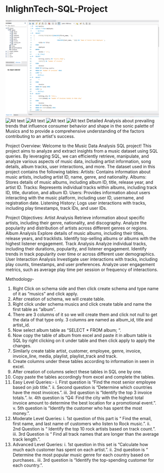 # InlighnTech-SQL-Project
![Alt text](https://github.com/zehrarsh/InlighnTech-SQL-Project/blob/main/SQL1.png)
![Alt text](image_path)
![Alt text](image_path)
![Alt text](image_path)
![Alt text](image_path)
Detailed Analysis about prevailing trends that influence consumer behavior and shape in the sonic palette of Musics and to provide a comprehensive understanding of the factors contributing to an artist's success.

Project Overview: Welcome to the Music Data Analysis SQL project! This project aims to analyze and extract insights from a music dataset using SQL queries. By leveraging SQL, we can efficiently retrieve, manipulate, and analyze various aspects of music data, including artist information, song details, album tracks, user interactions, and more. The dataset used in this project contains the following tables: Artists: Contains information about music artists, including artist ID, name, genre, and nationality. Albums: Stores details of music albums, including album ID, title, release year, and artist ID. Tracks: Represents individual tracks within albums, including track ID, title, duration, and album ID. Users: Provides information about users interacting with the music platform, including user ID, username, and registration date. Listening History: Logs user interactions with tracks, including play timestamps, track IDs, and user IDs.

Project Objectives: Artist Analysis Retrieve information about specific artists, including their genre, nationality, and discography. Analyze the popularity and distribution of artists across different genres or regions. Album Analysis Explore details of music albums, including their titles, release years, and tracklists. Identify top-selling albums or albums with the highest listener engagement. Track Analysis Analyze individual tracks, including their durations, popularity, and listener engagement. Identify trends in track popularity over time or across different user demographics. User Interaction Analysis Investigate user interactions with tracks, including play counts, timestamps, and user preferences. Analyze user engagement metrics, such as average play time per session or frequency of interactions.

Methodology-
1. Right Click on schema side and then click create schema and type name of it as “musics” and click apply.
2. After creation of schema, we will create table.
3. Right click under schema musics and click create table and name the first table as “album”.
4. There are 3 columns of it so we will create them and click not null to get the data of that type only. 3 columns are named as album_id, title and artist_id.
5. Now select album table as “SELECT * FROM album; “.
6. Now copy the table of album from excel and paste it in album table is SQL by right clicking on it under table and then click apply to apply the changes.
7. Similarly create table artist, customer, employee, genre, invoice, invoice_line, media, playlist, playlist_track and track.
8. Create columns under these tables according to information in seen in excel.
9. After creation of columns select these tables in SQL one by one.
10. Copy paste the tables accordingly from excel and complete the tables.
11. Easy Level Queries:-
i. First question is “Find the most senior employee based on job title.”.
ii. Second question is “Determine which countries have the most invoices.”.
iii. 3rd question is “Identify the top 3 invoice totals.”.
iv. 4th question is “Q4: Find the city with the highest total invoice amount to determine the best location for a promotional event.”.
v. 5th question is “Identify the customer who has spent the most money.”.
12. Moderate Level Queries:
i. 1st question of this part is “ Find the email, first name, and last name of customers who listen to Rock music.”.
ii. 2nd Question is “ Identify the top 10 rock artists based on track count.”.
iii. 3rd Question is “ Find all track names that are longer than the average track length.”.
13. Advanced Level Queries:
i. 1st question in this set is “Calculate how much each customer has spent on each artist.”.
ii. 2nd question is “ Determine the most popular music genre for each country based on purchases..
iii. 3rd question is “Identify the top-spending customer for each country.”.
